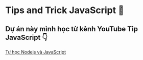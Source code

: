 # Tips and Trick JavaScript 🚀

## Dự án này mình học từ kênh YouTube Tip JavaScript 👇

[Tự học Nodejs và JavaScript](https://www.youtube.com/@anonystick)
